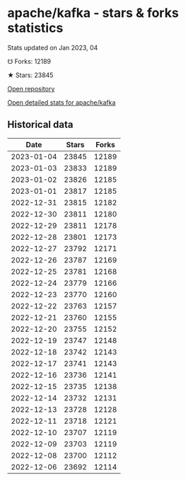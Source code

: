 # apache/kafka - stars & forks statistics

Stats updated on Jan 2023, 04

☋ Forks: 12189

★ Stars: 23845

[Open repository](https://github.com/apache/kafka)

[Open detailed stats for apache/kafka](https://reviewgithub.com/rep/apache/kafka)

## Historical data
| Date | Stars | Forks |
|------|-------|-------|
| 2023-01-04 | 23845 | 12189 | 
| 2023-01-03 | 23833 | 12189 | 
| 2023-01-02 | 23826 | 12185 | 
| 2023-01-01 | 23817 | 12185 | 
| 2022-12-31 | 23815 | 12182 | 
| 2022-12-30 | 23811 | 12180 | 
| 2022-12-29 | 23811 | 12178 | 
| 2022-12-28 | 23801 | 12173 | 
| 2022-12-27 | 23792 | 12171 | 
| 2022-12-26 | 23787 | 12169 | 
| 2022-12-25 | 23781 | 12168 | 
| 2022-12-24 | 23779 | 12166 | 
| 2022-12-23 | 23770 | 12160 | 
| 2022-12-22 | 23763 | 12157 | 
| 2022-12-21 | 23760 | 12155 | 
| 2022-12-20 | 23755 | 12152 | 
| 2022-12-19 | 23747 | 12148 | 
| 2022-12-18 | 23742 | 12143 | 
| 2022-12-17 | 23741 | 12143 | 
| 2022-12-16 | 23736 | 12141 | 
| 2022-12-15 | 23735 | 12138 | 
| 2022-12-14 | 23732 | 12131 | 
| 2022-12-13 | 23728 | 12128 | 
| 2022-12-11 | 23718 | 12121 | 
| 2022-12-10 | 23707 | 12119 | 
| 2022-12-09 | 23703 | 12119 | 
| 2022-12-08 | 23700 | 12112 | 
| 2022-12-06 | 23692 | 12114 | 

